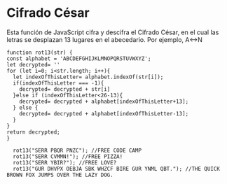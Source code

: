 # Cifrado César
Esta función de JavaScript cifra y descifra el Cifrado César, en el cual las letras se desplazan 13 lugares en el abecedario. Por ejemplo, A&lt;->N
    
    function rot13(str) {
    const alphabet = 'ABCDEFGHIJKLMNOPQRSTUVWXYZ'; 
    let decrypted= ''
    for (let i=0; i<str.length; i++){
      let indexOfThisLetter= alphabet.indexOf(str[i]);
      if(indexOfThisLetter === -1){
        decrypted= decrypted + str[i]
      }else if (indexOfThisLetter<26-13){
        decrypted= decrypted + alphabet[indexOfThisLetter+13];
      } else {
        decrypted= decrypted + alphabet[indexOfThisLetter-13];
      }
    }
    return decrypted;
    }

      rot13("SERR PBQR PNZC"); //FREE CODE CAMP
      rot13("SERR CVMMN!"); //FREE PIZZA!
      rot13("SERR YBIR?"); //FREE LOVE?
      rot13("GUR DHVPX OEBJA SBK WHZCF BIRE GUR YNML QBT."); //THE QUICK BROWN FOX JUMPS OVER THE LAZY DOG.
